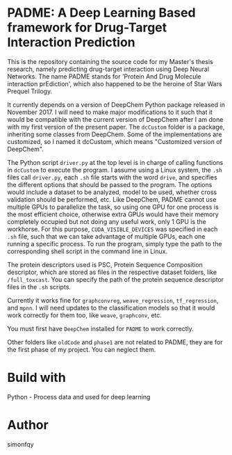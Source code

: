 # PADME: A Deep Learning Based framework for Drug-Target Interaction Prediction 
This is the repository containing the source code for my Master's thesis research, namely predicting drug-target interaction using Deep Neural Networks. The name PADME stands for 'Protein And Drug Molecule interaction prEdiction', which also happened to be the heroine of Star Wars Prequel Trilogy. 

It currently depends on a version of DeepChem Python package released in November 2017. I will need to make major modifications to it such that it would be compatible with the current version of DeepChem after I am done with my first version of the present paper. The `dcCustom` folder is a package, inheriting some classes from DeepChem. Some of the implementations are customized, so I named it dcCustom, which means "Customized version of DeepChem". 

The Python script `driver.py` at the top level is in charge of calling functions in `dcCustom` to execute the program. I assume using a Linux system, the `.sh` files call `driver.py`, each `.sh` file starts with the word `drive`, and specifies the different options that should be passed to the program. The options would include a dataset to be analyzed, model to be used, whether cross validation should be performed, etc. Like DeepChem, PADME cannot use multiple GPUs to parallelize the task, so using one GPU for one process is the most efficient choice, otherwise extra GPUs would have their memory completely occupied but not doing any useful work, only 1 GPU is the workhorse. For this purpose, `CUDA_VISIBLE_DEVICES` was specified in each `.sh` file, such that we can take advantage of multiple GPUs, each one running a specific process. To run the program, simply type the path to the corresponding shell script in the command line in Linux.

The protein descriptors used is PSC, Protein Sequence Composition descriptor, which are stored as files in the respective dataset folders, like `/full_toxcast`. You can specify the path of the protein sequence descriptor files in the `.sh` scripts. 

Currently it works fine for `graphconvreg`, `weave_regression`, `tf_regression`, and `mpnn`. I will need updates to the classification models so that it would work correctly for them too, like `weave`, `graphconv`, etc. 

You must first have `DeepChem` installed for `PADME` to work correctly.

Other folders like `oldCode` and `phase1` are not related to PADME, they are for the first phase of my project. You can neglect them.

# Build with
Python - Process data and used for deep learning

# Author
simonfqy
